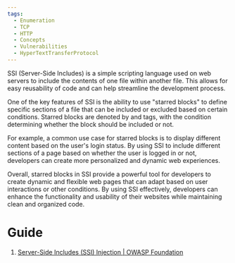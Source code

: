 ```yaml
---
tags:
  - Enumeration
  - TCP
  - HTTP
  - Concepts
  - Vulnerabilities
  - HyperTextTransferProtocol
---
```


SSI (Server-Side Includes) is a simple scripting language used on web servers to include the contents of one file within another file. This allows for easy reusability of code and can help streamline the development process.

One of the key features of SSI is the ability to use "starred blocks" to define specific sections of a file that can be included or excluded based on certain conditions. Starred blocks are denoted by <!--#if expr="condition" --> and <!--#endif --> tags, with the condition determining whether the block should be included or not.

For example, a common use case for starred blocks is to display different content based on the user's login status. By using SSI to include different sections of a page based on whether the user is logged in or not, developers can create more personalized and dynamic web experiences.

Overall, starred blocks in SSI provide a powerful tool for developers to create dynamic and flexible web pages that can adapt based on user interactions or other conditions. By using SSI effectively, developers can enhance the functionality and usability of their websites while maintaining clean and organized code.
# Guide

1. [Server-Side Includes (SSI) Injection | OWASP Foundation](https://owasp.org/www-community/attacks/Server-Side_Includes_(SSI)_Injection)